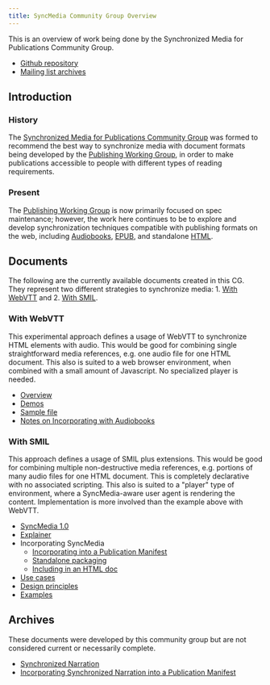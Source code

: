 ```yaml
---
title: SyncMedia Community Group Overview
---
```

This is an overview of work being done by the Synchronized Media for Publications Community Group.

* [Github repository](https://github.com/w3c/sync-media-pub)
* [Mailing list archives](https://lists.w3.org/Archives/Public/public-sync-media-pub/)

## Introduction

### History
The [Synchronized Media for Publications Community Group](https://www.w3.org/community/sync-media-pub/) was formed to recommend the best way to synchronize media with document formats being developed by the
[Publishing Working Group](https://www.w3.org/publishing/groups/publ-wg/), in order to make publications accessible to people with different types of reading requirements.

### Present
The [Publishing Working Group](https://www.w3.org/publishing/groups/publ-wg/) is now primarily focused on spec maintenance; however, the work here continues to be to explore and develop synchronization techniques compatible with publishing formats on the web, including [Audiobooks](https://www.w3.org/TR/audiobooks/), [EPUB](https://www.w3.org/publishing/groups/epub-wg/), and standalone [HTML](https://www.w3.org/html/).

## Documents

The following are the currently available documents created in this CG. They represent two different strategies to synchronize media: 1. [With WebVTT](#with-webvtt) and 2. [With SMIL](#with-smil). 

### With WebVTT

This experimental approach defines a usage of WebVTT to synchronize HTML elements with audio. This would be good for combining single straightforward media references, e.g. one audio file for one HTML document. This also is suited to a web browser environment, when combined with a small amount of Javascript. No specialized player is needed.

* [Overview](https://lists.w3.org/Archives/Public/public-sync-media-pub/2021Nov/0000.html)
* [Demos](https://daisy.github.io/accessible-books-in-browsers/#demos)
* [Sample file](https://github.com/daisy/accessible-books-in-browsers/blob/main/demos/moby-dick/vtt/chapter_001.vtt)
* [Notes on Incorporating with Audiobooks](https://lists.w3.org/Archives/Public/public-sync-media-pub/2021Nov/0003.html)


### With SMIL

This approach defines a usage of SMIL plus extensions. This would be good for combining multiple non-destructive media references, e.g. portions of many audio files for one HTML document. This is completely declarative with no associated scripting. This also is suited to a "player" type of environment, where a SyncMedia-aware user agent is rendering the content. Implementation is more involved than the example above with WebVTT.

* [SyncMedia 1.0](sync-media.html)
* [Explainer](explainer.html)
* Incorporating SyncMedia
    * [Incorporating into a Publication Manifest](incorporating-into-pubmanifest.html)
    * [Standalone packaging](standalone-packaging.html)
    * [Including in an HTML doc](including-in-html.html)
* [Use cases](use-cases.html)
* [Design principles](design-principles.html)
* [Examples](examples.html)    
  
## Archives

These documents were developed by this community group but are not considered current or necessarily complete.

* [Synchronized Narration](archived/synchronized-narration.html)
* [Incorporating Synchronized Narration into a Publication Manifest](archived/incorporating-synchronized-narration.html)
